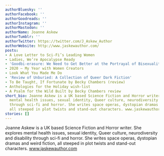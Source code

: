 ```yaml
---
authorBluesky: ''
authorFacebook: ''
authorGoodreads: ''
authorInstagram: ''
authorMastodon: ''
authorName: Joanne Askew
authorTumblr: ''
authorTwitter: https://twitter.com/J_Askew_Author
authorWebsite: http://www.jaskewauthor.com/
posts:
- A Love Letter to Sci-Fi’s Leading Women
- Ladies, We’re Apocalypse Ready
- 'Goodbi-erasure: We Need to Get Better at the Portrayal of Bisexuality'
- 2020 – My Year with Women Creators
- Look What You Made Me Do
- 'Review of Unburied: A Collection of Queer Dark Fiction'
- To Be Taught, If Fortunate by Becky Chambers (review)
- Anthologies for the Holiday wish-list
- A Psalm for the Wild Built by Becky Chambers review
short_bio: Joanne Askew is a UK based Science Fiction and Horror writer. She explores
  mental health issues, sexual identity, Queer culture, neurodiversity and disability
  through sci-fi and horror. She writes space operas, dystopian dramas and weird fiction,
  all steeped in plot twists and stand-out characters. www.jaskewauthor.com
stories: []
---
```


Joanne Askew is a UK based Science Fiction and Horror writer. She explores mental health issues, sexual identity, Queer culture, neurodiversity and disability through sci-fi and horror. She writes space operas, dystopian dramas and weird fiction, all steeped in plot twists and stand-out characters. www.jaskewauthor.com
